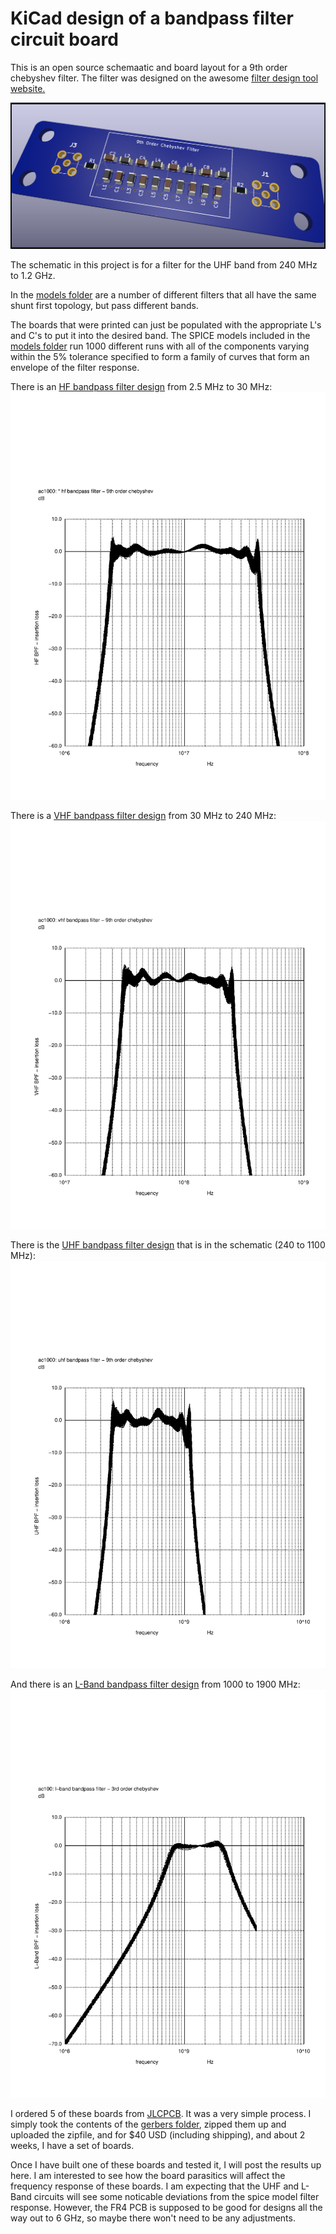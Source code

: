 # KiCad design of a bandpass filter circuit board

This is an open source schemaatic and board layout for a 9th order chebyshev
filter. The filter was designed on the awesome [filter design tool website.](https://markimicrowave.com/technical-resources/tools/lc-filter-design-tool)

![Board Picture](./bandpass_filter_board_3d.png)

The schematic in this project is for a filter for the UHF band from 240 MHz to 1.2 GHz.

In the [models folder](./models) are a number of different filters that all have the same
shunt first topology, but pass different bands.

The boards that were printed can just be populated with the appropriate L's and C's to put
it into the desired band. The SPICE models included in the [models folder](./models) run 1000
different runs with all of the components varying within the 5% tolerance specified to form a
family of curves that form an envelope of the filter response.

There is an [HF bandpass filter design](./models/hf_filter_9th.spice) from 2.5 MHz to 30 MHz:
![HF Filter Response](./models/hf_filter_9th.jpg)

There is a [VHF bandpass filter design](./models/vhf_filter_9th.spice) from 30 MHz to 240 MHz:
![VHF Filter Response](./models/vhf_filter_9th.jpg)

There is the [UHF bandpass filter design](./models/uhf_filter_9th.spice) that is in the schematic (240 to 1100 MHz):
![UHF Filter Response](./models/uhf_filter_9th.jpg)

And there is an [L-Band bandpass filter design](./models/lband_bpf_3rd.spice) from 1000 to 1900 MHz:
![L-Band Filter Response](./models/lband_filter_3rd.jpg)

I ordered 5 of these boards from [JLCPCB](https://jlcpcb.com). It was a very simple
process. I simply took the contents of the [gerbers folder](./gerbers), zipped
them up and uploaded the zipfile, and for $40 USD (including shipping), and about
2 weeks, I have a set of boards.

Once I have built one of these boards and tested it, I will post the results up here. I am
interested to see how the board parasitics will affect the frequency response of these
boards. I am expecting that the UHF and L-Band circuits will see some noticable deviations from
the spice model filter response. However, the FR4 PCB is supposed to be good for designs all the
way out to 6 GHz, so maybe there won't need to be any adjustments.
